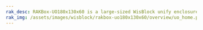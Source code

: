 ```yaml
---
rak_desc: RAKBox-UO180x130x60 is a large-sized WisBlock unify enclosure. It is an IP67-rated protection class that allows the unit to be used outdoors while protecting the internal components from dust and water.
rak_img: /assets/images/wisblock/rakbox-uo180x130x60/overview/uo_home.png
---
```


<rk-redirect to="/Product-Categories/WisBlock/RAKBox-UO180x130x60/Overview/" />